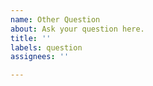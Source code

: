 ```yaml
---
name: Other Question
about: Ask your question here.
title: ''
labels: question
assignees: ''

---
```



